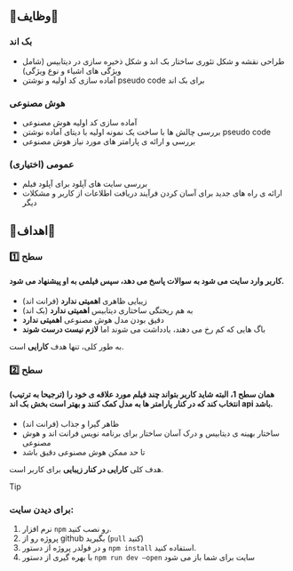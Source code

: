 ## 🚨وظایف🚨
### بک اند
- طراحی نقشه و شکل تئوری ساختار بک اند و شکل ذخیره سازی در دیتابیس (شامل ویژگی های اشیاء و نوع ویژگی)
- آماده سازی کد اولیه و نوشتن pseudo code برای بک اند
### هوش مصنوعی
- آماده سازی کد اولیه هوش مصنوعی
- بررسی چالش ها با ساخت یک نمونه اولیه با دیتای آماده
نوشتن pseudo code
- بررسی و ارائه ی پارامتر های مورد نیاز هوش مصنوعی
### عمومی (اختیاری)
- بررسی سایت های آپلود برای آپلود فیلم
- ارائه ی راه های جدید برای آسان کردن فرآیند دریافت اطلاعات از کاربر و مشکلات دیگر
## 🎯اهداف🎯
### سطح 1️⃣

#### کاربر وارد سایت می شود به سوالات پاسخ می دهد، سپس فیلمی به او پیشنهاد می شود.
- زیبایی ظاهری **اهمیتی ندارد** (فرانت اند) 
- به هم ریختگی ساختاری دیتابیس **اهمیتی ندارد** (بک اند)
- دقیق بودن مدل هوش مصنوعی **اهمیتی ندارد**
- باگ هایی که کم رخ می دهند، یادداشت می شوند اما **لازم نیست درست شوند**
  
به طور کلی، تنها هدف **کارایی** است.
### سطح 2️⃣

#### همان سطح 1، البته شاید کاربر بتواند چند فیلم مورد علاقه ی خود را (ترجیحا به ترتیب) انتخاب کند که در کنار پارامتر ها به مدل کمک کنند و بهتر است بخش بک اند api باشد.
- ظاهر گیرا و جذاب (فرانت اند)
- ساختار بهینه ی دیتابیس و درک آسان ساختار  برای برنامه نویس فرانت اند و هوش مصنوعی
- تا حد ممکن هوش مصنوعی دقیق باشد

هدف کلی **کارایی در کنار زیبایی** برای کاربر است.
> [!TIP]
> ### برای دیدن سایت:
> 1. نرم افزار `npm` رو نصب کنید.
> 2. پروژه رو از github بگیرید (`pull` کنید)
> 3. و در فولدر پروژه از دستور `npm install` استفاده کنید.
> 4. با بهره گیری از دستور `npm run dev —open` سایت برای شما باز می شود
